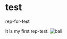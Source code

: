 # test
rep-for-test


It is my first rep-test.
![ball](http://images.fiyatkarsilastirma.com/image/large-927655.jpg)
